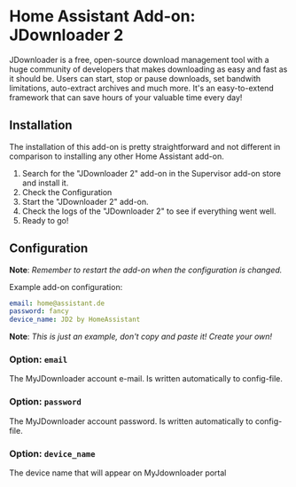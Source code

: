 # Home Assistant Add-on: JDownloader 2

JDownloader is a free, open-source download management tool with a huge community of developers that makes downloading as easy and fast as it should be. Users can start, stop or pause downloads, set bandwith limitations, auto-extract archives and much more. It's an easy-to-extend framework that can save hours of your valuable time every day!

## Installation

The installation of this add-on is pretty straightforward and not different in
comparison to installing any other Home Assistant add-on.

1. Search for the "JDownloader 2" add-on in the Supervisor add-on store and
   install it.
1. Check the Configuration
1. Start the "JDownloader 2" add-on.
1. Check the logs of the "JDownloader 2" to see if everything went well.
1. Ready to go!

## Configuration

**Note**: _Remember to restart the add-on when the configuration is changed._

Example add-on configuration:

```yaml
email: home@assistant.de
password: fancy
device_name: JD2 by HomeAssistant
```

**Note**: _This is just an example, don't copy and paste it! Create your own!_

### Option: `email`

The MyJDownloader account e-mail. Is written automatically to config-file.

### Option: `password`

The MyJDownloader account password. Is written automatically to config-file.

### Option: `device_name`

The device name that will appear on MyJdownloader portal
